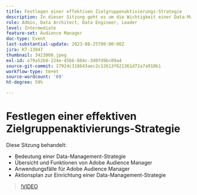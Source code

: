 ```yaml
---
title: Festlegen einer effektiven Zielgruppenaktivierungs-Strategie
description: In dieser Sitzung geht es um die Wichtigkeit einer Data-Management-Strategie, Adobe Audience Manager-Übersicht und -Funktionen, Adobe Audience Manager-Anwendungsfälle und einen Aktionsplan für die Einrichtung einer Data-Management-Strategie
role: Admin, Data Architect, Data Engineer, Leader
level: Intermediate
feature-set: Audience Manager
doc-type: Event
last-substantial-update: 2023-08-25T00:00:00Z
jira: KT-13847
thumbnail: 3423008.jpeg
exl-id: e79a52b8-224e-45b6-884c-3d0fd9bc09a4
source-git-commit: 1792dc318643aec2c12613f621361d72a7a918b1
workflow-type: tm+mt
source-wordcount: '69'
ht-degree: 59%

---
```


# Festlegen einer effektiven Zielgruppenaktivierungs-Strategie

Diese Sitzung behandelt:

- Bedeutung einer Data-Management-Strategie
- Übersicht und Funktionen von Adobe Audience Manager
- Anwendungsfälle für Adobe Audience Manager
- Aktionsplan zur Einrichtung einer Data-Management-Strategie

>[!VIDEO](https://video.tv.adobe.com/v/3423008/?learn=on)
